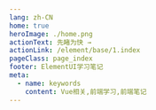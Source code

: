 ```yaml
---
lang: zh-CN
home: true
heroImage: ./home.png
actionText: 先睹为快 →
actionLink: /element/base/1.index
pageClass: page_index
footer: ElementUI学习笔记
meta:
  - name: keywords
    content: Vue相关,前端学习,前端笔记
---
```


<template>
  <div class="cont">
    <div id="large-header" class="large-header"></div>
    <div class="features">
      <div class="feature">
        <h2>ElementUI源码解析</h2> 
        <p>掌握ElementUI整体结构，深入理解Basic部分、Form部分、Data部分、Notice部分、Navigation部分、Others部分源码实现过程</p>
      </div>
      <div class="feature">
        <h2>Element-Plus源码解析</h2> 
        <p>掌握Element-Plus整体结构，深入理解Basic部分、Form部分、Data部分、Notice部分、Navigation部分、Others部分源码实现过程</p>
      </div>
    </div>
  </div>
</template>
